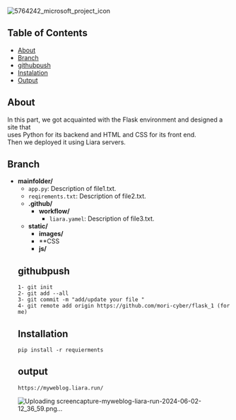 ![5764242_microsoft_project_icon](https://github.com/mori-cyber/flask_1/assets/65276280/19357872-52c8-4cea-99b6-e3b87c62e865)
## Table of Contents
- [About](#About)
- [Branch](#Branch)
- [githubpush](#githubpush)
- [Instalation](#Installation)
- [Output](#Output)

## About
In this part, we got acquainted with the Flask environment and designed a site that <br> uses Python for its backend and HTML and CSS for its front end.<br> Then we deployed it using Liara servers.
<br>
## Branch <br>
- **mainfolder/** 
  - `app.py`: Description of file1.txt.
  - `reqirements.txt`: Description of file2.txt.
  - **.github/**
    - **workflow/**
       - `liara.yamel`: Description of file3.txt.
  - **static/**
      - **images/**
      - **CSS
      - **js/**
  ## githubpush
  ```
  1- git init
  2- git add --all
  3- git commit -m "add/update your file "
  4- git remote add origin https://github.com/mori-cyber/flask_1 (for me)
  ```
  ## Installation
  ```
  pip install -r requierments
  ```
  ## output
  ```
  https://myweblog.liara.run/
  ```
  ![Uploading screencapture-myweblog-liara-run-2024-06-02-12_36_59.png…]()

  

  

